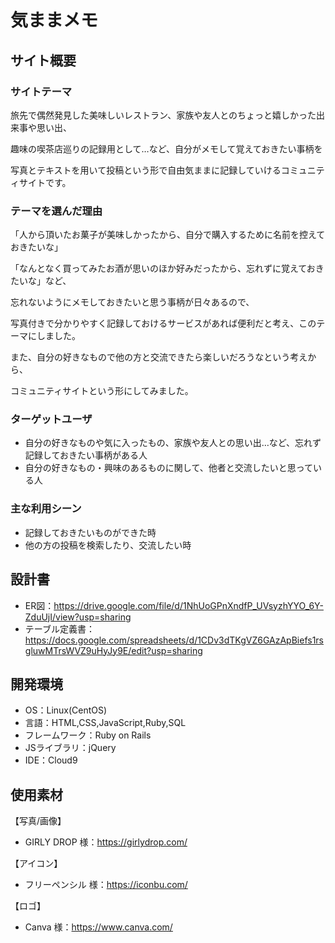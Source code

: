 # 気ままメモ

## サイト概要
### サイトテーマ
旅先で偶然発見した美味しいレストラン、家族や友人とのちょっと嬉しかった出来事や思い出、

趣味の喫茶店巡りの記録用として…など、自分がメモして覚えておきたい事柄を

写真とテキストを用いて投稿という形で自由気ままに記録していけるコミュニティサイトです。


### テーマを選んだ理由
「人から頂いたお菓子が美味しかったから、自分で購入するために名前を控えておきたいな」

「なんとなく買ってみたお酒が思いのほか好みだったから、忘れずに覚えておきたいな」など、

忘れないようにメモしておきたいと思う事柄が日々あるので、

写真付きで分かりやすく記録しておけるサービスがあれば便利だと考え、このテーマにしました。

また、自分の好きなもので他の方と交流できたら楽しいだろうなという考えから、

コミュニティサイトという形にしてみました。

### ターゲットユーザ
- 自分の好きなものや気に入ったもの、家族や友人との思い出…など、忘れず記録しておきたい事柄がある人
- 自分の好きなもの・興味のあるものに関して、他者と交流したいと思っている人

### 主な利用シーン
- 記録しておきたいものができた時
- 他の方の投稿を検索したり、交流したい時

## 設計書
- ER図：https://drive.google.com/file/d/1NhUoGPnXndfP_UVsyzhYYO_6Y-ZduUjI/view?usp=sharing
- テーブル定義書：https://docs.google.com/spreadsheets/d/1CDv3dTKgVZ6GAzApBiefs1rsgluwMTrsWVZ9uHyJy9E/edit?usp=sharing


## 開発環境
- OS：Linux(CentOS)
- 言語：HTML,CSS,JavaScript,Ruby,SQL
- フレームワーク：Ruby on Rails
- JSライブラリ：jQuery
- IDE：Cloud9

## 使用素材
【写真/画像】
- GIRLY DROP 様：https://girlydrop.com/

【アイコン】
- フリーペンシル 様：https://iconbu.com/

【ロゴ】
- Canva 様：https://www.canva.com/